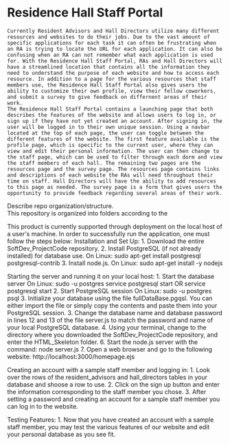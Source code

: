# Residence Hall Staff Portal

 	Currently Resident Advisors and Hall Directors utilize many different resources and websites to do their jobs. Due to the vast amount of specific applications for each task it can often be frustrating when an RA is trying to locate the URL for each application. It can also be confusing when an RA can not remember what each application is used for. With the Residence Hall Staff Portal, RAs and Hall Directors will have a streamlined location that contains all the information they need to understand the purpose of each website and how to access each resource. In addition to a page for the various resources that staff members use, the Residence Hall Staff Portal also gives users the ability to customize their own profile, view their fellow coworkers, and submit a survey to give feedback on differnent areas of their work.  
	The Residence Hall Staff Portal contains a launching page that both describes the features of the website and allows users to log in, or sign up if they have not yet created an account. After signing in, the user will be logged in to their own unique session. Using a navbar located at the top of each page, the user can toggle between the different features of the website. The first feature available is the profile page, which is specific to the current user, where they can view and edit their personal information. The user can then change to the staff page, which can be used to filter through each dorm and view the staff members of each hall. The remaining two pages are the resources page and the survey page. The resources page contains links and descriptions of each website the RAs will need throughout their time on staff. Hall Directors will have the ability to add resources to this page as needed. The survey page is a form that gives users the opportunity to provide feedback regarding several areas of their work.

Describe repo organization/structure.	
	This repository is organized into folders according to the

  This product is currently supported through deployment on the local host of a user's machine. In order to successfully run the application, one must follow the steps below:
  Installation and Set Up:
  	1. Download the entire SoftDev_ProjectCode repository.
  	2. Install PostgreSQL (if not already installed) for database use.
	   	On Linux: sudo apt-get install postgresql postgresql-contrib
	3. Install node.js.
		On Linux:  sudo apt-get install -y nodejs

  Starting the server and running it on your local host:
  	1. Start the database server
		On Linux: sudo -u postgres service postgresql start OR service postgresql start
  	2. Start PostgreSQL session
		On Linux: sudo -u postgres psql
  	3. Initialize your database using the file fullDataBase.pgqsl. You can either import the file or simply copy the contents and 	            paste them into your PostgreSQL session.
  	3. Change the database name and database password in lines 12 and 13 of the file server.js to match the password and name of                your local PostgreSQL database.
  	4. Using your terminal, change to the directory where you downloaded the SoftDev_ProjectCode repository, and enter the                      HTML_Skeleton folder.
  	6. Start the node.js server with the command: node server.js
	7. Open a web browser and go to the following website: http://localhost:3000/homepage.ejs
	
  Creating an account with a sample staff member and logging in:
  	1. Look over the rows of the resident_advisors and hall_directors tables in your database and shoose a row to use.
	2. Click on the sign up button and enter the information corresponding to the staff member you chose.
	3. After setting a password and creating an account for a sample staff member you can log in to the website.
	
  Testing Features:
  	1. Now that you have created an account with a sample staff member, you may test the various features of our website and edit 	 	    your personal database as you see fit.
